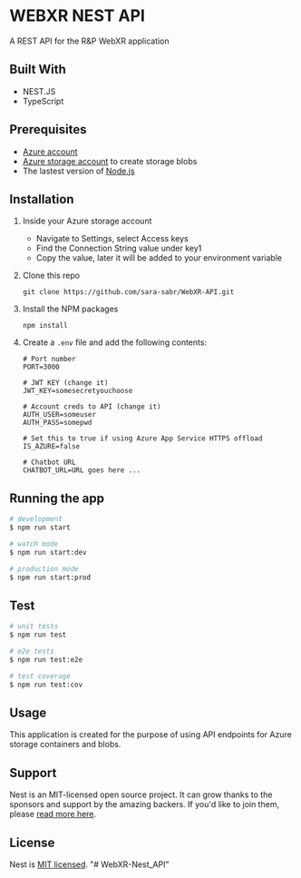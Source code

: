 # WEBXR NEST API

A REST API for the R&P WebXR application

## Built With
- NEST.JS
- TypeScript

## Prerequisites
- [Azure account](https://azure.microsoft.com/free/?ref=microsoft.com&utm_source=microsoft.com&utm_medium=docs&utm_campaign=visualstudio)
- [Azure storage account](https://docs.microsoft.com/en-us/azure/storage/common/storage-account-create) to create storage blobs
- The lastest version of [Node.js](https://nodejs.org/en/download/)

## Installation

1. Inside your Azure storage account
    - Navigate to Settings, select Access keys
    - Find the Connection String value under key1
    - Copy the value, later it will be added to your environment variable

2. Clone this repo

    ```git clone https://github.com/sara-sabr/WebXR-API.git```

3. Install the NPM packages

    ```npm install```

4. Create a `.env` file and add the following contents:
    ```
    # Port number
    PORT=3000

    # JWT KEY (change it)
    JWT_KEY=somesecretyouchoose

    # Account creds to API (change it)
    AUTH_USER=someuser
    AUTH_PASS=somepwd

    # Set this to true if using Azure App Service HTTPS offload
    IS_AZURE=false

    # Chatbot URL
    CHATBOT_URL=URL goes here ...
    ```

## Running the app

```bash
# development
$ npm run start

# watch mode
$ npm run start:dev

# production mode
$ npm run start:prod
```

## Test

```bash
# unit tests
$ npm run test

# e2e tests
$ npm run test:e2e

# test coverage
$ npm run test:cov
```
## Usage
This application is created for the purpose of using API endpoints for Azure storage containers and blobs.

## Support

Nest is an MIT-licensed open source project. It can grow thanks to the sponsors and support by the amazing backers. If you'd like to join them, please [read more here](https://docs.nestjs.com/support).


## License

  Nest is [MIT licensed](https://github.com/nestjs/nest/blob/master/LICENSE).
"# WebXR-Nest_API"
